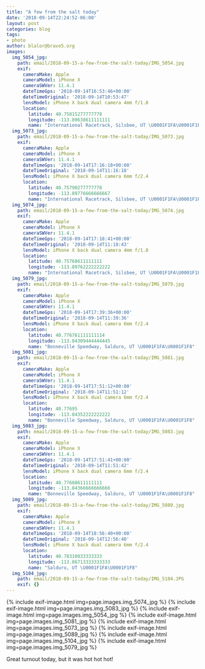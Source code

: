 ```yaml
---
title: "A few from the salt today"
date: '2018-09-14T22:24:52-06:00'
layout: post
categories: blog
tags:
- photo
author: blalor@bravo5.org
images:
  img_5054_jpg:
    path: email/2018-09-15-a-few-from-the-salt-today/IMG_5054.jpg
    exif:
      cameraMake: Apple
      cameraModel: iPhone X
      cameraSWVer: 11.4.1
      dateTimeGps: '2018-09-14T16:53:46+00:00'
      dateTimeOriginal: '2018-09-14T10:53:47'
      lensModel: iPhone X back dual camera 4mm f/1.8
      location:
        latitude: 40.75815277777778
        longitude: -113.89638611111111
        name: "International Racetrack, Silsbee, UT \U0001F1FA\U0001F1F8"
  img_5073_jpg:
    path: email/2018-09-15-a-few-from-the-salt-today/IMG_5073.jpg
    exif:
      cameraMake: Apple
      cameraModel: iPhone X
      cameraSWVer: 11.4.1
      dateTimeGps: '2018-09-14T17:16:18+00:00'
      dateTimeOriginal: '2018-09-14T11:16:18'
      lensModel: iPhone X back dual camera 6mm f/2.4
      location:
        latitude: 40.75790277777778
        longitude: -113.89776666666667
        name: "International Racetrack, Silsbee, UT \U0001F1FA\U0001F1F8"
  img_5074_jpg:
    path: email/2018-09-15-a-few-from-the-salt-today/IMG_5074.jpg
    exif:
      cameraMake: Apple
      cameraModel: iPhone X
      cameraSWVer: 11.4.1
      dateTimeGps: '2018-09-14T17:18:41+00:00'
      dateTimeOriginal: '2018-09-14T11:18:43'
      lensModel: iPhone X back dual camera 4mm f/1.8
      location:
        latitude: 40.75768611111111
        longitude: -113.89762222222222
        name: "International Racetrack, Silsbee, UT \U0001F1FA\U0001F1F8"
  img_5079_jpg:
    path: email/2018-09-15-a-few-from-the-salt-today/IMG_5079.jpg
    exif:
      cameraMake: Apple
      cameraModel: iPhone X
      cameraSWVer: 11.4.1
      dateTimeGps: '2018-09-14T17:39:36+00:00'
      dateTimeOriginal: '2018-09-14T11:39:36'
      lensModel: iPhone X back dual camera 6mm f/2.4
      location:
        latitude: 40.776761111111114
        longitude: -113.84309444444445
        name: "Bonneville Speedway, Salduro, UT \U0001F1FA\U0001F1F8"
  img_5081_jpg:
    path: email/2018-09-15-a-few-from-the-salt-today/IMG_5081.jpg
    exif:
      cameraMake: Apple
      cameraModel: iPhone X
      cameraSWVer: 11.4.1
      dateTimeGps: '2018-09-14T17:51:12+00:00'
      dateTimeOriginal: '2018-09-14T11:51:12'
      lensModel: iPhone X back dual camera 6mm f/2.4
      location:
        latitude: 40.77695
        longitude: -113.84352222222222
        name: "Bonneville Speedway, Salduro, UT \U0001F1FA\U0001F1F8"
  img_5083_jpg:
    path: email/2018-09-15-a-few-from-the-salt-today/IMG_5083.jpg
    exif:
      cameraMake: Apple
      cameraModel: iPhone X
      cameraSWVer: 11.4.1
      dateTimeGps: '2018-09-14T17:51:41+00:00'
      dateTimeOriginal: '2018-09-14T11:51:42'
      lensModel: iPhone X back dual camera 6mm f/2.4
      location:
        latitude: 40.77688611111111
        longitude: -113.84366666666666
        name: "Bonneville Speedway, Salduro, UT \U0001F1FA\U0001F1F8"
  img_5089_jpg:
    path: email/2018-09-15-a-few-from-the-salt-today/IMG_5089.jpg
    exif:
      cameraMake: Apple
      cameraModel: iPhone X
      cameraSWVer: 11.4.1
      dateTimeGps: '2018-09-14T18:56:40+00:00'
      dateTimeOriginal: '2018-09-14T12:56:40'
      lensModel: iPhone X back dual camera 6mm f/2.4
      location:
        latitude: 40.78310833333333
        longitude: -113.86713333333333
        name: "Salduro, UT \U0001F1FA\U0001F1F8"
  img_5104_jpg:
    path: email/2018-09-15-a-few-from-the-salt-today/IMG_5104.JPG
    exif: {}
---
```


{% include exif-image.html img=page.images.img_5074_jpg %}
{% include exif-image.html img=page.images.img_5083_jpg %}
{% include exif-image.html img=page.images.img_5054_jpg %}
{% include exif-image.html img=page.images.img_5081_jpg %}
{% include exif-image.html img=page.images.img_5073_jpg %}
{% include exif-image.html img=page.images.img_5089_jpg %}
{% include exif-image.html img=page.images.img_5104_jpg %}
{% include exif-image.html img=page.images.img_5079_jpg %}

Great turnout today, but it was hot hot hot!

























